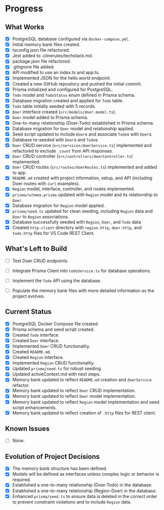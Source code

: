 # Progress

## What Works

- [x] PostgreSQL database configured via `docker-compose.yml`.
- [x] Initial memory bank files created.
- [x] tsconfig.json file refactored.
- [x] Jest added to .clinerules/techstack.md.
- [x] package.json file refactored.
- [x] .gitignore file added.
- [x] API modified to use an index.ts and app.ts.
- [x] Implemented JSON for the hello world endpoint.
- [x] Created a new GitHub repository and pushed the initial commit.
- [x] Prisma initialized and configured for PostgreSQL.
- [x] `Todo` model and `TodoStatus` enum defined in Prisma schema.
- [x] Database migration created and applied for `Todo` table.
- [x] `Todo` table initially seeded with 5 records.
- [x] `Doer` interface created (`src/models/doer.model.ts`).
- [x] `Doer` model added to Prisma schema.
- [x] One-to-many relationship (Doer-Todo) established in Prisma schema.
- [x] Database migration for `Doer` model and relationship applied.
- [x] Seed script updated to include `Doer`s and associate `Todo`s with `Doer`s.
- [x] Database re-seeded with `Doer`s and `Todo`s.
- [x] `Doer` CRUD service (`src/services/doerService.ts`) implemented and refactored to exclude `_count` from API responses.
- [x] `Doer` CRUD controller (`src/controllers/doerController.ts`) implemented.
- [x] `Doer` CRUD routes (`src/routes/doerRoutes.ts`) implemented and added to app.
- [x] `README.md` created with project information, setup, and API (including Doer routes with `curl` examples).
- [x] `Region` model, interface, controller, and routes implemented.
- [x] `prisma/schema.prisma` updated with `Region` model and its relationship to `Doer`.
- [x] Database migration for `Region` model applied.
- [x] `prisma/seed.ts` updated for clean seeding, including `Region` data and `Doer` to `Region` associations.
- [x] Database successfully seeded with `Region`, `Doer`, and `Todo` data.
- [x] Created `http-client` directory with `region.http`, `doer.http`, and `todo.http` files for VS Code REST Client.

## What's Left to Build

- [ ] Test Doer CRUD endpoints.
- [ ] Integrate Prisma Client into `todoService.ts` for database operations.
- [ ] Implement the `Todo` API using the database.
- [ ] Populate the memory bank files with more detailed information as the project evolves.


## Current Status

- [x] PostgreSQL Docker Compose file created.
- [x] Prisma schema and seed script created.
- [x] Created `Todo` interface.
- [x] Created `Doer` interface.
- [x] Implemented `Doer` CRUD functionality.
- [x] Created `README.md`.
- [x] Created `Region` interface.
- [x] Implemented `Region` CRUD functionality.
- [x] Updated `prisma/seed.ts` for robust seeding.
- [x] Updated activeContext.md with next steps.
- [x] Memory bank updated to reflect `README.md` creation and `doerService` refactor.
- [x] Memory bank updated to reflect `Doer` CRUD implementation.
- [x] Memory bank updated to reflect `Doer` model implementation.
- [x] Memory bank updated to reflect `Region` model implementation and seed script enhancements.
- [x] Memory bank updated to reflect creation of `.http` files for REST client.

## Known Issues

- [ ] None.

## Evolution of Project Decisions

- [x] The memory bank structure has been defined.
- [x] Models will be defined as interfaces unless complex logic or behavior is required.
- [x] Established a one-to-many relationship (Doer-Todo) in the database.
- [x] Established a one-to-many relationship (Region-Doer) in the database.
- [x] Enhanced `prisma/seed.ts` to ensure data is deleted in the correct order to prevent constraint violations and to include `Region` data.
